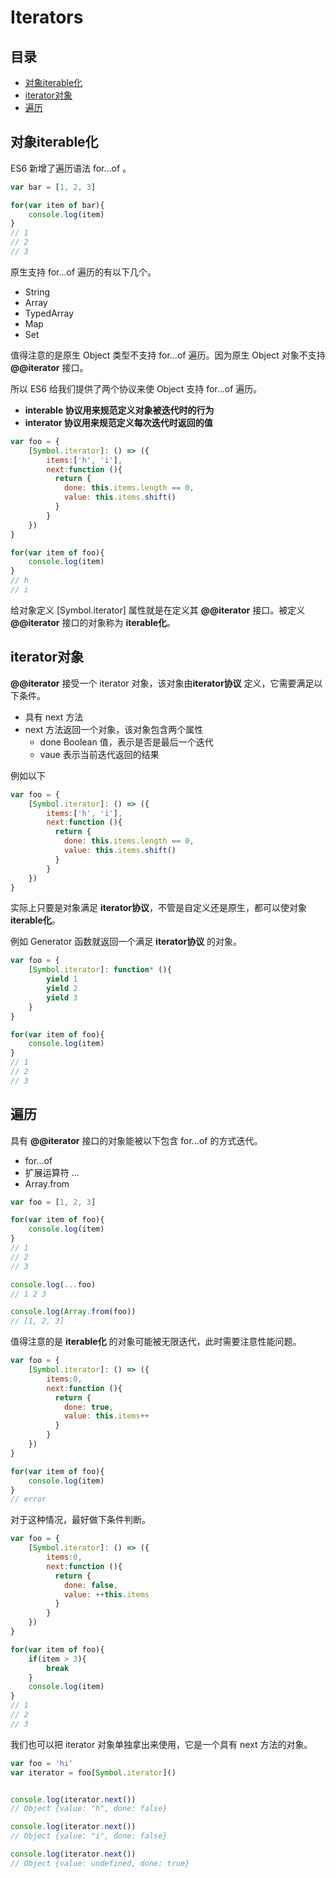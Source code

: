 # Iterators
## 目录
- [对象iterable化](#对象iterable化)
- [iterator对象](#iterator对象)
- [遍历](#iterator)
## 对象iterable化
ES6 新增了遍历语法 for...of 。
``` javaScript
var bar = [1, 2, 3]

for(var item of bar){
    console.log(item)
}
// 1
// 2
// 3
```
原生支持 for...of 遍历的有以下几个。
- String
- Array
- TypedArray
- Map
- Set

值得注意的是原生 Object 类型不支持 for...of 遍历。因为原生 Object 对象不支持 **@@iterator** 接口。

所以 ES6 给我们提供了两个协议来使 Object 支持 for...of 遍历。
- **interable 协议用来规范定义对象被迭代时的行为**
- **interator 协议用来规范定义每次迭代时返回的值**


``` javaScript
var foo = {
    [Symbol.iterator]: () => ({
        items:['h', 'i'],
        next:function (){
          return {
            done: this.items.length == 0,
            value: this.items.shift()
          }
        } 
    })
}

for(var item of foo){
    console.log(item)
}
// h
// i
```
给对象定义 [Symbol.iterator] 属性就是在定义其 **@@iterator** 接口。被定义 **@@iterator** 接口的对象称为 **iterable化**。

## iterator对象

**@@iterator** 接受一个 iterator 对象，该对象由**iterator协议** 定义，它需要满足以下条件。
- 具有 next 方法
- next 方法返回一个对象，该对象包含两个属性
    - done Boolean 值，表示是否是最后一个迭代
    - vaue 表示当前迭代返回的结果

例如以下
``` javaScript
var foo = {
    [Symbol.iterator]: () => ({
        items:['h', 'i'],
        next:function (){
          return {
            done: this.items.length == 0,
            value: this.items.shift()
          }
        } 
    })
}
```
实际上只要是对象满足 **iterator协议**，不管是自定义还是原生，都可以使对象 **iterable化**。

例如 Generator 函数就返回一个满足 **iterator协议** 的对象。
``` javaScript
var foo = {
    [Symbol.iterator]: function* (){
        yield 1
        yield 2
        yield 3
    }
}

for(var item of foo){
    console.log(item)
}
// 1
// 2
// 3
```
## 遍历
具有 **@@iterator** 接口的对象能被以下包含 for...of 的方式迭代。
- for...of
- 扩展运算符 ...
- Array.from
``` javaScript
var foo = [1, 2, 3]

for(var item of foo){
    console.log(item)
}
// 1
// 2
// 3

console.log(...foo)
// 1 2 3

console.log(Array.from(foo))
// [1, 2, 3]
```
值得注意的是 **iterable化** 的对象可能被无限迭代，此时需要注意性能问题。
``` javaScript
var foo = {
    [Symbol.iterator]: () => ({
        items:0,
        next:function (){
          return {
            done: true,
            value: this.items++
          }
        } 
    })
}

for(var item of foo){
    console.log(item)
}
// error
```
对于这种情况，最好做下条件判断。
``` javaScript
var foo = {
    [Symbol.iterator]: () => ({
        items:0,
        next:function (){
          return {
            done: false,
            value: ++this.items
          }
        } 
    })
}

for(var item of foo){
    if(item > 3){
        break
    }
    console.log(item)
}
// 1
// 2
// 3
```
我们也可以把 iterator 对象单独拿出来使用，它是一个具有 next 方法的对象。
``` javaScript
var foo = 'hi'
var iterator = foo[Symbol.iterator]()


console.log(iterator.next())
// Object {value: "h", done: false}

console.log(iterator.next())
// Object {value: "i", done: false}

console.log(iterator.next())
// Object {value: undefined, done: true}
```